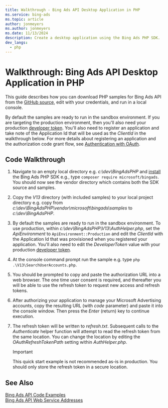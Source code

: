 ```yaml
---
title: Walkthrough - Bing Ads API Desktop Application in PHP
ms.service: bing-ads
ms.topic: article
author: jonmeyers
ms.author: jonmeyers
ms.date: 11/13/2024
description: Create a desktop application using the Bing Ads PHP SDK.
dev_langs:
  - php
---
```

# Walkthrough: Bing Ads API Desktop Application in PHP
This guide describes how you can download PHP samples for Bing Ads API from the [GitHub source](https://github.com/BingAds/BingAds-PHP-SDK), edit with your credentials, and run in a local console. 

By default the samples are ready to run in the sandbox environment. If you are targeting the production environment, then you'll also need your production [developer token](get-started.md#get-developer-token). You'll also need to register an application and take note of the Application Id that will be used as the *ClientId* in the walkthrough below. For more details about registering an application and the authorization code grant flow, see [Authentication with OAuth](authentication-oauth.md).  

## <a name="code"></a>Code Walkthrough

1. Navigate to an empty local directory e.g. *c:\dev\BingAdsPHP* and [install](get-started-php.md#installation) the Bing Ads PHP SDK e.g., type `composer require microsoft/bingads`. You should now see the vendor directory which contains both the SDK source and samples. 
2. Copy the *V13* directory (with included samples) to your local project directory e.g. copy from *c:\dev\BingAdsPHP\vendor\microsoft\bingads\samples* to *c:\dev\BingAdsPHP*.      
3. By default the samples are ready to run in the sandbox environment. To use production, within *c:\dev\BingAdsPHP\V13\AuthHelper.php*, set the *ApiEnvironment* to ```ApiEnvironment::Production``` and edit the *ClientId* with the Application Id that was provisioned when you registered your application. You'll also need to edit the *DeveloperToken* value with your production [developer token](get-started.md#get-developer-token). 
4. At the console command prompt run the sample e.g. type `php .\V13\SearchUserAccounts.php`.
5. You should be prompted to copy and paste the authorization URL into a web browser. The one time user consent is required, and thereafter you will be able to use the refresh token to request new access and refresh tokens.
6. After authorizing your application to manage your Microsoft Advertising accounts, copy the resulting URL (with *code* parameter) and paste it into the console window. Then press the *Enter* (return) key to continue execution.
7. The refresh token will be written to *refresh.txt*. Subsequent calls to the *Authenticate* helper function will attempt to read the refresh token from the same location. You can change the location by editing the *OAuthRefreshTokenPath* setting within *AuthHelper.php*.

   > [!IMPORTANT] 
   > This quick start example is not recommended as-is in production. You should only store the refresh token in a secure location.

## See Also
[Bing Ads API Code Examples](code-examples.md)  
[Bing Ads API Web Service Addresses](web-service-addresses.md)  

